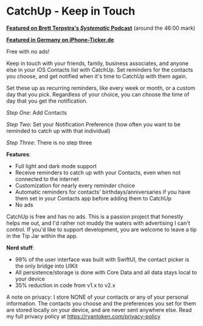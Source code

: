 # CatchUp - Keep in Touch

**[Featured on Brett Terpstra's *Systematic* Podcast](https://esn.fm/systematic/218)** (around the 46:00 mark)

**[Featured in Germany on iPhone-Ticker.de](https://www.iphone-ticker.de/catchup-app-hilft-in-kontakt-zu-bleiben-160121/)**

Free with no ads!

Keep in touch with your friends, family, business associates, and anyone else in your iOS Contacts list with CatchUp. Set reminders for the contacts you choose, and get notified when it's time to CatchUp with them again.

Set these up as recurring reminders, like every week or month, or a custom day that you pick. Regardless of your choice, you can choose the time of day that you get the notification.

*Step One*: Add Contacts

*Step Two*: Set your Notification Preference (how often you want to be reminded to catch up with that individual)

*Step Three*: There is no step three

**Features**:
- Full light and dark mode support
- Receive reminders to catch up with your Contacts, even when not connected to the internet
- Customization for nearly every reminder choice
- Automatic reminders for contacts' birthdays/anniversaries if you have them set in your Contacts app before adding them to CatchUp
- No ads

CatchUp is free and has no ads. This is a passion project that honestly helps me out, and I'd rather not muddy the waters with advertising I can't control. If you'd like to support development, you are welcome to leave a tip in the Tip Jar within the app.

**Nerd stuff**:
- 99% of the user interface was built with SwiftUI, the contact picker is the only bridge into UIKit
- All persistence/storage is done with Core Data and all data stays local to your device
- 35% reduction in code from v1.x to v2.x

A note on privacy:
I store NONE of your contacts or any of your personal information. The contacts you choose and the preferences you set for them are stored locally on your device, and are never sent anywhere else. Read my full privacy policy at https://ryantoken.com/privacy-policy

